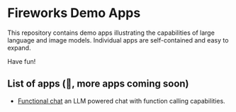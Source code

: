 # Fireworks Demo Apps

This repository contains demo apps illustrating the capabilities of large language and image models. Individual apps are self-contained and easy to expand.

Have fun!

## List of apps (:construction:, more apps coming soon)

- [Functional chat](https://github.com/fw-ai/forge/tree/main/apps/functional_chat) an LLM powered chat with function calling capabilities.
